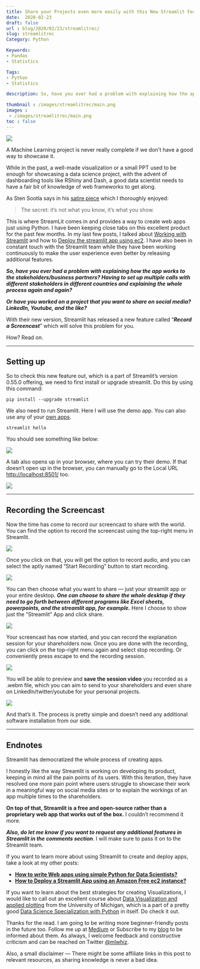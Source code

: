 ```yaml
---
title: Share your Projects even more easily with this New Streamlit Feature
date:  2020-02-23
draft: false
url : blog/2020/02/23/streamlitrec/
slug: streamlitrec
Category: Python

Keywords:
- Pandas
- Statistics

Tags: 
- Python
- Statistics

description: So, have you ever had a problem with explaining how the app works to the stakeholders/business partners? Having to set up multiple calls with different stakeholders in different countries and explaining the whole process again and again?

thumbnail : /images/streamlitrec/main.png
images :
 - /images/streamlitrec/main.png
toc : false
---
```


![](/images/streamlitrec/main.png)

A Machine Learning project is never really complete if we don’t have a good way to showcase it.

While in the past, a well-made visualization or a small PPT used to be enough for showcasing a data science project, with the advent of dashboarding tools like RShiny and Dash, a good data scientist needs to have a fair bit of knowledge of web frameworks to get along.

As Sten Sootla says in his [satire piece](https://towardsdatascience.com/how-to-fake-being-a-good-programmer-cbef2c39764c) which I thoroughly enjoyed:

> The secret: it’s not what you know, it’s what you show.

This is where StreamLit comes in and provides a way to create web apps just using Python. I have been keeping close tabs on this excellent product for the past few months. In my last few posts, I talked about [Working with Streamlit](https://towardsdatascience.com/how-to-write-web-apps-using-simple-python-for-data-scientists-a227a1a01582) and how to [Deploy the streamlit app using ec2](https://towardsdatascience.com/how-to-deploy-a-streamlit-app-using-an-amazon-free-ec2-instance-416a41f69dc3). I have also been in constant touch with the Streamlit team while they have been working continuously to make the user experience even better by releasing additional features.

***So, have you ever had a problem with explaining how the app works to the stakeholders/business partners? Having to set up multiple calls with different stakeholders in different countries and explaining the whole process again and again?***

***Or have you worked on a project that you want to share on social media? LinkedIn, Youtube, and the like?***

With their new version, Streamlit has released a new feature called “***Record a Screencast***” which will solve this problem for you.

How? Read on.

---

## Setting up

So to check this new feature out, which is a part of Streamlit’s version 0.55.0 offering, we need to first install or upgrade streamlit. Do this by using this command:

    pip install --upgrade streamlit

We also need to run Streamlit. Here I will use the demo app. You can also use any of your [own apps](https://towardsdatascience.com/how-to-write-web-apps-using-simple-python-for-data-scientists-a227a1a01582).

    streamlit hello

You should see something like below:

![](/images/streamlitrec/0.png)

A tab also opens up in your browser, where you can try their demo. If that doesn’t open up in the browser, you can manually go to the Local URL [http://localhost:8501/](http://localhost:8501/) too.

![](/images/streamlitrec/1.png)

---

## Recording the Screencast

Now the time has come to record our screencast to share with the world. You can find the option to record the screencast using the top-right menu in Streamlit.

![](/images/streamlitrec/2.png)

Once you click on that, you will get the option to record audio, and you can select the aptly named “Start Recording” button to start recording.

![](/images/streamlitrec/3.png)

You can then choose what you want to share — just your streamlit app or your entire desktop. ***One can choose to share the whole desktop if they need to go forth between different programs like Excel sheets, powerpoints, and the streamlit app, for example.*** Here I choose to show just the “Streamlit” App and click share.

![](/images/streamlitrec/4.png)

Your screencast has now started, and you can record the explanation session for your shareholders now. Once you are done with the recording, you can click on the top-right menu again and select stop recording. Or conveniently press escape to end the recording session.

![](/images/streamlitrec/5.png)

You will be able to preview and **save the session video** you recorded as a .webm file, which you can aim to send to your shareholders and even share on LinkedIn/twitter/youtube for your personal projects.

![](/images/streamlitrec/6.png)

And that’s it. The process is pretty simple and doesn’t need any additional software installation from our side.

---

## Endnotes

Streamlit has democratized the whole process of creating apps.

I honestly like the way Streamlit is working on developing its product, keeping in mind all the pain points of its users. With this iteration, they have resolved one more pain point where users struggle to showcase their work in a meaningful way on social media sites or to explain the workings of an app multiple times to the shareholders.

**On top of that, Streamlit is a free and open-source rather than a proprietary web app that works out of the box.** I couldn’t recommend it more.

***Also, do let me know if you want to request any additional features in Streamlit in the comments section***. I will make sure to pass it on to the Streamlit team.

If you want to learn more about using Streamlit to create and deploy apps, take a look at my other posts:

- [**How to write Web apps using simple Python for Data Scientists?**](https://towardsdatascience.com/how-to-write-web-apps-using-simple-python-for-data-scientists-a227a1a01582)
- [**How to Deploy a Streamlit App using an Amazon Free ec2 instance?**](https://towardsdatascience.com/how-to-deploy-a-streamlit-app-using-an-amazon-free-ec2-instance-416a41f69dc3)

If you want to learn about the best strategies for creating Visualizations, I would like to call out an excellent course about [Data Visualization and applied plotting](https://www.coursera.org/specializations/data-science-python?ranMID=40328&ranEAID=lVarvwc5BD0&ranSiteID=lVarvwc5BD0-SAQTYQNKSERwaOgd07RrHg&siteID=lVarvwc5BD0-SAQTYQNKSERwaOgd07RrHg&utm_content=3&utm_medium=partners&utm_source=linkshare&utm_campaign=lVarvwc5BD0) from the University of Michigan, which is a part of a pretty good [Data Science Specialization with Python](https://www.coursera.org/specializations/data-science-python?ranMID=40328&ranEAID=lVarvwc5BD0&ranSiteID=lVarvwc5BD0-SAQTYQNKSERwaOgd07RrHg&siteID=lVarvwc5BD0-SAQTYQNKSERwaOgd07RrHg&utm_content=3&utm_medium=partners&utm_source=linkshare&utm_campaign=lVarvwc5BD0) in itself. Do check it out.

Thanks for the read. I am going to be writing more beginner-friendly posts in the future too. Follow me up at [Medium](https://medium.com/@rahul_agarwal) or Subscribe to my [blog](http://eepurl.com/dbQnuX) to be informed about them. As always, I welcome feedback and constructive criticism and can be reached on Twitter [@mlwhiz](https://twitter.com/MLWhiz).

Also, a small disclaimer — There might be some affiliate links in this post to relevant resources, as sharing knowledge is never a bad idea.
